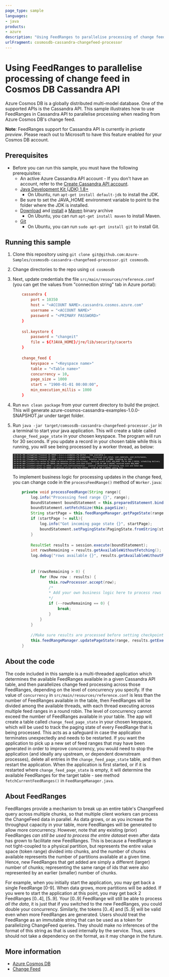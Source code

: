 ```yaml
---
page_type: sample
languages:
- java
products:
- azure
description: "Using FeedRanges to parallelise processing of change feed in Cosmos DB Cassandra API"
urlFragment: cosmosdb-cassandra-changefeed-processor
---
```


# Using FeedRanges to parallelise processing of change feed in Cosmos DB Cassandra API
Azure Cosmos DB is a globally distributed multi-model database. One of the supported APIs is the Cassandra API. This sample illustrates how to use FeedRanges in Cassandra API to parallelise processing when reading from Azure Cosmos DB's change feed.

**Note**: FeedRanges support for Cassandra API is currently in *private preview*. Please reach out to Microsoft to have this feature enabled for your Cosmos DB account. 

## Prerequisites
* Before you can run this sample, you must have the following prerequisites:
    * An active Azure Cassandra API account - If you don't have an account, refer to the [Create Cassandra API account](https://aka.ms/cassapijavaqs). 
    * [Java Development Kit (JDK) 1.8+](http://www.oracle.com/technetwork/java/javase/downloads/jdk8-downloads-2133151.html)
        * On Ubuntu, run `apt-get install default-jdk` to install the JDK.
    * Be sure to set the JAVA_HOME environment variable to point to the folder where the JDK is installed.
    * [Download](http://maven.apache.org/download.cgi) and [install](http://maven.apache.org/install.html) a [Maven](http://maven.apache.org/) binary archive
        * On Ubuntu, you can run `apt-get install maven` to install Maven.
    * [Git](https://www.git-scm.com/)
        * On Ubuntu, you can run `sudo apt-get install git` to install Git.

## Running this sample
1. Clone this repository using `git clone git@github.com:Azure-Samples/cosmosdb-cassandra-changefeed-processor.git cosmosdb`.

1. Change directories to the repo using `cd cosmosdb`

1. Next, update credentials the file `src/main/resources/reference.conf` (you can get the values from "connection string" tab in Azure portal):

    ```conf
        cassandra {
            port = 10350
            host = "<ACCOUNT NAME>.cassandra.cosmos.azure.com"
            username = "<ACCOUNT NAME>"
            password = "<PRIMARY PASSWORD>"
        }
        
        ssl.keystore {
            password = "changeit"
            file = ${?JAVA_HOME}/jre/lib/security/cacerts
        }
        
        change_feed {
            keyspace = "<Keyspace name>"
            table = "<Table name>"
            concurrency = 10,
            page_size = 1000
            start = "1900-01-01 00:00:00",
            min_execution_millis = 1000
        }
    ```

1. Run `mvn clean package` from your current directory to build the project. This will generate azure-cosmos-cassandra-examples-1.0.0-SNAPSHOT.jar under target folder.
 
1. Run `java -jar target/comsosdb-cassandra-changefeed-processor.jar` in a terminal to start your java application. This will create a table called `change_feed_page_state` in your chosen keyspace. The program will run for 30 seconds. If you update a record in your chosen table while this is running, you will see being processed by a worker thread, as below: 

   ![Console output](./media/cfp-output.jpg)

    To implement business logic for processing updates in the change feed, you can change code in the `processFeedRange()` method of `Worker.java`:

    ```java
        private void processFeedRange(String range){
            log.info("Processing feed range {}", range);
            BoundStatement boundStatement = this.preparedStatement.bind(this.startTime, range);
            boundStatement.setFetchSize(this.pageSize);
            String startPage = this.feedRangeManager.getPageState(range);
            if (startPage != null){
                log.info("Got incoming page state {}", startPage);
                boundStatement.setPagingState(PagingState.fromString(startPage));
            }
    
            ResultSet results = session.execute(boundStatement);
            int rowsRemaining = results.getAvailableWithoutFetching();
            log.debug("rows available {}", results.getAvailableWithoutFetching());
    
            
            if (rowsRemaining > 0) {
                for (Row row : results) {
                    this.rowProcessor.accept(row);    
                    /*
                    * Add your own business logic here to process rows that appears in the change feed....
                    */        
                    if (--rowsRemaining == 0) {
                        break;
                    }
                }
            }
    
            //Make sure results are processed before setting checkpoint
            this.feedRangeManager.updatePageState(range, results.getExecutionInfo().getPagingState().toString());
        }
    ```


## About the code
The code included in this sample is a multi-threaded application which determines the available FeedRanges available in a given Cassandra API table, and then parallelizes change feed processing across those FeedRanges, depending on the level of concurrency you specify. If the value of `concurrency` in `src/main/resources/reference.conf` is less than the number of FeedRanges available in the table, then FeedRanges will be divided among the available threads, with each thread executing across multiple feed ranges in a round robin. The level of concurrency cannot exceed the number of FeedRanges available in your table. The app will create a table called `change_feed_page_state` in your chosen keyspace, which will be used to track the paging state of every FeedRange that is being processed. This acts as a safeguard in case the application terminates unexpectedly and needs to be restarted. If you want the application to pick up a new set of feed ranges that may have been generated in order to improve concurrency, you would need to stop the application (and ideally any upstream, or dependent downstream processes), delete all entries in the `change_feed_page_state` table, and then restart the application. When the application is first started, or if it is restarted where `change_feed_page_state` is empty, it will determine the available FeedRanges for the target table - see method `fetchCurrentFeedRanges()` in `FeedRangeManager.java`.

## About FeedRanges

FeedRanges provide a mechanism to break up an entire table's ChangeFeed query across multiple chunks, so that multiple client workers can process the ChangeFeed data in parallel. As data grows, or as you increase the throughput capacity in your table, more FeedRanges will be generated to allow more concurrency. However, note that any existing (prior) FeedRanges *can still be used to process the entire dataset* even after data has grown to facilitate new FeedRanges. This is because a FeedRange is not tight-coupled to a physical partition, but represents the entire value space (token range) divided into chunks, and the number of chunks available represents the number of partitions available at a given time. Hence, new FeedRanges that get added are simply a different (larger) number of chunks; representing the same range of ids that were also represented by an earlier (smaller) number of chunks. 

For example, when you initially start the application, you may get back a single FeedRange [0-9]. When data grows, more partitions will be added. If you were to start the application at this point, you may get back 2 FeedRanges [0..4], [5..9]. Your [0..9] FeedRange will still be able to process *all the data*, it is just that if you switched to the new FeedRanges, you could double your concurrency. Similarly, the tokens [0..4] and [5..9] will be valid even when more FeedRanges are generated. Users should treat the FeedRange as an immutable string that can be used as a token for parallelizing ChangeFeed queries. They should make no inferences of the format of this string as that is used internally by the service. Thus, users should not take a dependency on the format, as it may change in the future.

## More information

- [Azure Cosmos DB](https://docs.microsoft.com/azure/cosmos-db/introduction)
- [Change Feed](https://docs.microsoft.com/azure/cosmos-db/cassandra/cassandra-change-feed?tabs=java)
